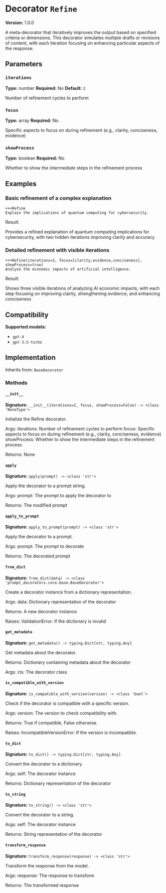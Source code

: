 # Decorator `Refine`

**Version:** 1.0.0

A meta-decorator that iteratively improves the output based on specified criteria or dimensions. This decorator simulates multiple drafts or revisions of content, with each iteration focusing on enhancing particular aspects of the response.

## Parameters

### `iterations`

**Type:** number
**Required:** No
**Default:** `2`

Number of refinement cycles to perform

### `focus`

**Type:** array
**Required:** No

Specific aspects to focus on during refinement (e.g., clarity, conciseness, evidence)

### `showProcess`

**Type:** boolean
**Required:** No

Whether to show the intermediate steps in the refinement process

## Examples

### Basic refinement of a complex explanation

```
+++Refine
Explain the implications of quantum computing for cybersecurity.
```

Result:

Provides a refined explanation of quantum computing implications for cybersecurity, with two hidden iterations improving clarity and accuracy

### Detailed refinement with visible iterations

```
+++Refine(iterations=3, focus=[clarity,evidence,conciseness], showProcess=true)
Analyze the economic impacts of artificial intelligence.
```

Result:

Shows three visible iterations of analyzing AI economic impacts, with each step focusing on improving clarity, strengthening evidence, and enhancing conciseness

## Compatibility

**Supported models:**

- `gpt-4`
- `gpt-3.5-turbo`

## Implementation

Inherits from: `BaseDecorator`

### Methods

#### `__init__`

**Signature:** `__init__(iterations=2, focus, showProcess=False) -> <class 'NoneType'>`

Initialize the Refine decorator.

Args:
    iterations: Number of refinement cycles to perform
    focus: Specific aspects to focus on during refinement (e.g., clarity, conciseness, evidence)
    showProcess: Whether to show the intermediate steps in the refinement process


Returns:
    None

#### `apply`

**Signature:** `apply(prompt) -> <class 'str'>`

Apply the decorator to a prompt string.

Args:
    prompt: The prompt to apply the decorator to


Returns:
    The modified prompt

#### `apply_to_prompt`

**Signature:** `apply_to_prompt(prompt) -> <class 'str'>`

Apply the decorator to a prompt.

Args:
    prompt: The prompt to decorate

Returns:
    The decorated prompt

#### `from_dict`

**Signature:** `from_dict(data) -> <class 'prompt_decorators.core.base.BaseDecorator'>`

Create a decorator instance from a dictionary representation.

Args:
    data: Dictionary representation of the decorator

Returns:
    A new decorator instance

Raises:
    ValidationError: If the dictionary is invalid

#### `get_metadata`

**Signature:** `get_metadata() -> typing.Dict[str, typing.Any]`

Get metadata about the decorator.

Returns:
    Dictionary containing metadata about the decorator


Args:
    cls: The decorator class

#### `is_compatible_with_version`

**Signature:** `is_compatible_with_version(version) -> <class 'bool'>`

Check if the decorator is compatible with a specific version.

Args:
    version: The version to check compatibility with.


Returns:
    True if compatible, False otherwise.


Raises:
    IncompatibleVersionError: If the version is incompatible.

#### `to_dict`

**Signature:** `to_dict() -> typing.Dict[str, typing.Any]`

Convert the decorator to a dictionary.

Args:
    self: The decorator instance

Returns:
    Dictionary representation of the decorator

#### `to_string`

**Signature:** `to_string() -> <class 'str'>`

Convert the decorator to a string.

Args:
    self: The decorator instance

Returns:
    String representation of the decorator

#### `transform_response`

**Signature:** `transform_response(response) -> <class 'str'>`

Transform the response from the model.

Args:
    response: The response to transform

Returns:
    The transformed response
